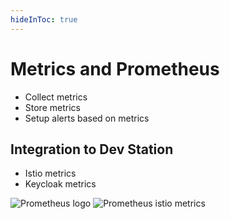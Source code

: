 ```yaml
---
hideInToc: true
---
```

# Metrics and Prometheus

- Collect metrics
- Store metrics
- Setup alerts based on metrics

## Integration to Dev Station

- Istio metrics
- Keycloak metrics

![Prometheus logo](/guillaume/logos/prometheus-logo.png)
![Prometheus istio metrics](/guillaume/istio-sidecar-metrics.png)

<!--
originally built at SoundCloud

now a standalone open source project and maintained independently of any company

Metrics are numeric measurements, time series mean that changes are recorded over time.
What users want to measure differs from application to application.
For a web server it might be request times, for a database it might be number of active connections or number of active queries etc.
-->